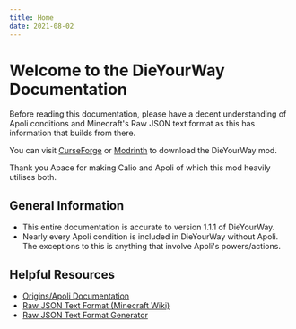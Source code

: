 ```yaml
---
title: Home
date: 2021-08-02
---
```


# Welcome to the DieYourWay Documentation

Before reading this documentation, please have a decent understanding of Apoli conditions and Minecraft's Raw JSON text format as this has information that builds from there.

You can visit [CurseForge](https://www.curseforge.com/minecraft/mc-mods/die-your-way) or [Modrinth](https://modrinth.com/mod/die-your-way) to download the DieYourWay mod.

Thank you Apace for making Calio and Apoli of which this mod heavily utilises both.

## General Information
* This entire documentation is accurate to version 1.1.1 of DieYourWay.
* Nearly every Apoli condition is included in DieYourWay without Apoli. The exceptions to this is anything that involve Apoli's powers/actions.

## Helpful Resources
- [Origins/Apoli Documentation](https://origins.readthedocs.io/en/latest/)
- [Raw JSON Text Format (Minecraft Wiki)](https://minecraft.fandom.com/wiki/Raw_JSON_text_format)
- [Raw JSON Text Format Generator](https://www.minecraftjson.com/)